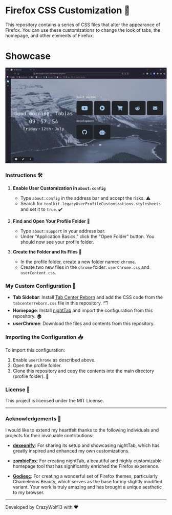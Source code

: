 # Firefox CSS Customization 🚀
This repository contains a series of CSS files that alter the appearance of Firefox. You can use these customizations to change the look of tabs, the homepage, and other elements of Firefox.

# Showcase
![Showcase](./gh-assets/showcase.png)

### Instructions 🛠️

1. **Enable User Customization in `about:config`**

   - Type `about:config` in the address bar and accept the risks. ⚠️
   - Search for `toolkit.legacyUserProfileCustomizations.stylesheets` and set it to `true`. ✔️

2. **Find and Open Your Profile Folder 📁**

   - Type `about:support` in your address bar.
   - Under "Application Basics," click the "Open Folder" button. You should now see your profile folder.

3. **Create the Folder and Its Files 📂**

   - In the profile folder, create a new folder named `chrome`.
   - Create two new files in the `chrome` folder: `userChrome.css` and `userContent.css`.

### My Custom Configuration 🌟

- **Tab Sidebar**: Install [Tab Center Reborn](https://addons.mozilla.org/en-US/firefox/addon/tab-center-reborn/) and add the CSS code from the `tabcenterreborn.css` file in this repository. 🗂️
- **Homepage**: Install [nightTab](https://addons.mozilla.org/en-US/firefox/addon/nighttab/) and import the configuration from this repository. 🏠
- **userChrome**: Download the files and contents from this repository.

### Importing the Configuration 📥

To import this configuration:
1. Enable `userChrome` as described above.
2. Open the profile folder.
3. Clone this repository and copy the contents into the main directory (profile folder). 🔄

### License 📜

This project is licensed under the MIT License.

---

### Acknowledgements 🙏

I would like to extend my heartfelt thanks to the following individuals and projects for their invaluable contributions:

- **[dexeonify](https://github.com/dexeonify/firefox-css)**: For sharing its setup and showcasing nightTab, which has greatly inspired and enhanced my own customizations.
  
- **[zombieFox](https://github.com/zombieFox/nightTab)**: For creating nightTab, a beautiful and highly customizable homepage tool that has significantly enriched the Firefox experience.
  
- **[Godiesc](https://github.com/Godiesc/Chameleons-Beauty)**: For creating a wonderful set of Firefox themes, particularly Chameleons Beauty, which serves as the base for my slightly modified variant. Your work is truly amazing and has brought a unique aesthetic to my browser.

---

Developed by CrazyWolf13 with ❤️